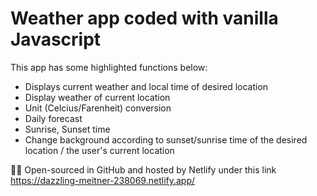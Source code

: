 # Weather app coded with vanilla Javascript 
This app has some highlighted functions below:

- Displays current weather and local time of desired location
- Display weather of current location
- Unit (Celcius/Farenheit) conversion
- Daily forecast
- Sunrise, Sunset time 
- Change background according to sunset/sunrise time of the desired location / the user's current location

🧚‍♀️ Open-sourced in GitHub and hosted by Netlify under this link https://dazzling-meitner-238069.netlify.app/ 
